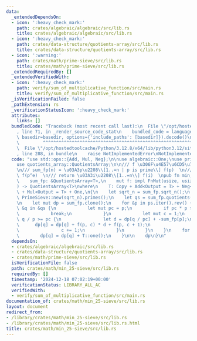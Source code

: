 ```yaml
---
data:
  _extendedDependsOn:
  - icon: ':heavy_check_mark:'
    path: crates/algebraic/algebraic/src/lib.rs
    title: crates/algebraic/algebraic/src/lib.rs
  - icon: ':heavy_check_mark:'
    path: crates/data-structure/quotients-array/src/lib.rs
    title: crates/data-structure/quotients-array/src/lib.rs
  - icon: ':warning:'
    path: crates/math/prime-sieve/src/lib.rs
    title: crates/math/prime-sieve/src/lib.rs
  _extendedRequiredBy: []
  _extendedVerifiedWith:
  - icon: ':heavy_check_mark:'
    path: verify/sum_of_multiplicative_function/src/main.rs
    title: verify/sum_of_multiplicative_function/src/main.rs
  _isVerificationFailed: false
  _pathExtension: rs
  _verificationStatusIcon: ':heavy_check_mark:'
  attributes:
    links: []
  bundledCode: "Traceback (most recent call last):\n  File \"/opt/hostedtoolcache/Python/3.12.8/x64/lib/python3.12/site-packages/onlinejudge_verify/documentation/build.py\"\
    , line 71, in _render_source_code_stat\n    bundled_code = language.bundle(stat.path,\
    \ basedir=basedir, options={'include_paths': [basedir]}).decode()\n          \
    \         ^^^^^^^^^^^^^^^^^^^^^^^^^^^^^^^^^^^^^^^^^^^^^^^^^^^^^^^^^^^^^^^^^^^^^^^^^^^^^^^^^\n\
    \  File \"/opt/hostedtoolcache/Python/3.12.8/x64/lib/python3.12/site-packages/onlinejudge_verify/languages/rust.py\"\
    , line 288, in bundle\n    raise NotImplementedError\nNotImplementedError\n"
  code: "use std::ops::{Add, Mul, Neg};\n\nuse algebraic::One;\nuse prime_sieve::PrimeSieve;\n\
    use quotients_array::QuotientsArray;\n\n/// f \u306F\u4E57\u6CD5\u7684\u95A2\u6570\
    \n/// sum_fp(n) = \u03A3p\u2208\\[1..=n | p is prime\\] f(p)  \n/// f(p, e) =\
    \ f(p^e)  \n/// return \u03A3i\u2208\\[1..=n\\] f(i)  \npub fn min_25_sieve<T>(\n\
    \    sum_fp: &QuotientsArray<T>,\n    mut f: impl FnMut(usize, usize) -> T,\n\
    ) -> QuotientsArray<T>\nwhere\n    T: Copy + Add<Output = T> + Neg<Output = T>\
    \ + Mul<Output = T> + One,\n{\n    let sqrt_n = sum_fp.sqrt_n();\n    let ps =\
    \ PrimeSieve::new(sqrt_n).primes();\n    let qs = sum_fp.quotients().to_vec();\n\
    \n    let mut dp = sum_fp.clone();\n    for &p in ps.iter().rev() {\n        for\
    \ &q in &qs {\n            let mut pc = p;\n            if pc * p > q {\n    \
    \            break;\n            }\n            let mut c = 1;\n            while\
    \ q / p >= pc {\n                let d = dp[q / pc] + -sum_fp[p];\n          \
    \      dp[q] = dp[q] + f(p, c) * d + f(p, c + 1);\n                pc *= p;\n\
    \                c += 1;\n            }\n        }\n    }\n    for &q in &qs {\n\
    \        dp[q] = dp[q] + T::one();\n    }\n\n    dp\n}\n"
  dependsOn:
  - crates/algebraic/algebraic/src/lib.rs
  - crates/data-structure/quotients-array/src/lib.rs
  - crates/math/prime-sieve/src/lib.rs
  isVerificationFile: false
  path: crates/math/min_25-sieve/src/lib.rs
  requiredBy: []
  timestamp: '2024-12-18 07:02:19+00:00'
  verificationStatus: LIBRARY_ALL_AC
  verifiedWith:
  - verify/sum_of_multiplicative_function/src/main.rs
documentation_of: crates/math/min_25-sieve/src/lib.rs
layout: document
redirect_from:
- /library/crates/math/min_25-sieve/src/lib.rs
- /library/crates/math/min_25-sieve/src/lib.rs.html
title: crates/math/min_25-sieve/src/lib.rs
---
```

